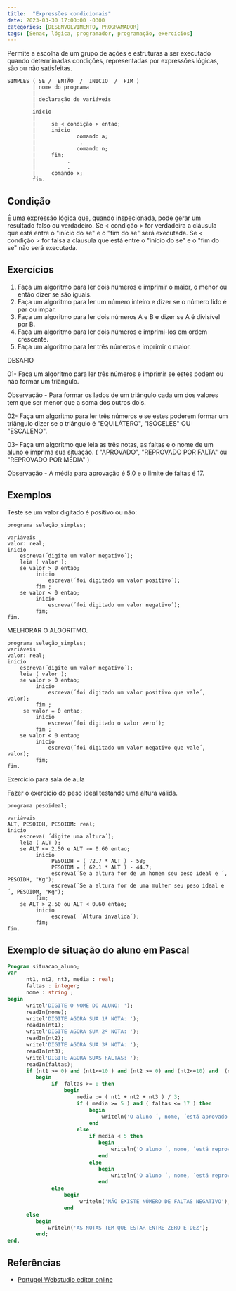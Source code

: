 ```yaml
---
title:  "Expressões condicionais"
date: 2023-03-30 17:00:00 -0300
categories: [DESENVOLVIMENTO, PROGRAMADOR]
tags: [Senac, lógica, programador, programação, exercícios]
---
```

Permite a escolha de um grupo de ações e estruturas a ser executado quando determinadas condições, representadas por expressões lógicas, são ou não satisfeitas.

```code
SIMPLES ( SE /  ENTÃO  /  INICIO  /  FIM )
		| nome do programa
		|
		| declaração de variáveis
		|
   		inicio
		| 
		|     se < condição > entao;
        |     inicio
        |             comando a;
		|	           .
		|             comando n;
		|     fim;
		|          .
		|          .
		|     comando x;
		fim.

```

## Condição

É uma expressão lógica que, quando inspecionada, pode gerar um resultado falso ou verdadeiro. Se < condição > for verdadeira a cláusula que está entre o "início do se" e o "fim do se" será executada. Se < condição > for falsa a cláusula que está entre o "início do se" e o "fim do se" não será executada.

## Exercícios

1. Faça um algoritmo para ler dois números e imprimir o maior, o menor ou então dizer se são iguais.
2. Faça um algoritmo para ler um número inteiro e dizer se o número lido é par ou impar.
3. Faça um algoritmo para ler dois números A e B e dizer se A é divisível por B.
4. Faça um algoritmo para ler dois números e imprimi-los em ordem crescente.
5. Faça um algoritmo para ler três números e imprimir o maior.

DESAFIO

01- Faça um algoritmo para ler três números e imprimir se estes podem ou não formar um triângulo.

Observação - Para formar os lados de um triângulo cada um dos valores tem que ser menor que a soma dos outros dois.

02- Faça um algoritmo para ler três números e se estes poderem formar um triângulo dizer se o triângulo é "EQUILÁTERO", "ISÓCELES" OU "ESCALENO".

03- Faça um algoritmo que leia as três notas, as faltas e o nome de um aluno e imprima sua situação. ( "APROVADO", "REPROVADO POR FALTA" ou "REPROVADO POR MÉDIA" )

Observação - A média para aprovação é 5.0 e o limite de faltas é 17.

## Exemplos

Teste se um valor digitado é positivo ou não:

```code
programa seleção_simples;

variáveis
valor: real;
inicio
    escreva(´digite um valor negativo´);
    leia ( valor );
    se valor > 0 entao; 
         inicio
             escreva(´foi digitado um valor positivo´);
         fim ;
    se valor < 0 entao; 
         inicio
             escreva(´foi digitado um valor negativo´);
         fim; 
fim.

```

MELHORAR O ALGORITMO.

```code
programa seleção_simples;
variáveis
valor: real;
inicio
    escreva(´digite um valor negativo´);
    leia ( valor );
    se valor > 0 entao; 
         inicio
             escreva(´foi digitado um valor positivo que vale´, valor);
         fim ;
     se valor = 0 entao; 
         inicio
             escreva(´foi digitado o valor zero´);
         fim ;
    se valor < 0 entao; 
         inicio
             escreva(´foi digitado um valor negativo que vale´, valor);
         fim; 
fim.

```

Exercício para sala de aula

Fazer o exercício do peso ideal testando uma altura válida.

```code
programa pesoideal;

variáveis
ALT, PESOIDH, PESOIDM: real;
inicio
    escreva( ´digite uma altura´);
    leia ( ALT );
    se ALT <= 2.50 e ALT >= 0.60 entao;
         inicio
              PESOIDH = ( 72.7 * ALT ) - 58;
              PESOIDM = ( 62.1 * ALT ) - 44.7;
              escreva(´Se a altura for de um homem seu peso ideal e ´, PESOIDH, "Kg");
              escreva(´Se a altura for de uma mulher seu peso ideal e ´, PESOIDM, "Kg");
         fim; 
    se ALT > 2.50 ou ALT < 0.60 entao;
         inicio
              escreva( ´Altura invalida´);
         fim;
fim.

```

## Exemplo de situação do aluno em Pascal

```pascal
Program situacao_aluno;
var
      nt1, nt2, nt3, media : real;
      faltas : integer;
      nome : string ;
begin
      writel'DIGITE O NOME DO ALUNO: ');
      readIn(nome); 
      writel'DIGITE AGORA SUA 1ª NOTA: ');
      readIn(nt1); 
      writel'DIGITE AGORA SUA 2ª NOTA: ');
      readIn(nt2); 
      writel'DIGITE AGORA SUA 3ª NOTA: ');
      readIn(nt3); 
      writel'DIGITE AGORA SUAS FALTAS: ');
      readIn(faltas); 
      if (nt1 >= 0) and (nt1<=10 ) and (nt2 >= 0) and (nt2<=10) and  (nt3 >= 0) and (nt3<=10 ) then
         begin
              if  faltas >= 0 then
                  begin
                      media := ( nt1 + nt2 + nt3 ) / 3;
                      if ( media >= 5 ) and ( faltas <= 17 ) then 
                          begin
                              writeln('O aluno ´, nome, ´está aprovado com média de ´, media );
                          end
                      else
                          if media < 5 then 
                             begin
                                 writeln('O aluno ´, nome, ´está reprovado por média com média de ´, media );
                             end
                          else
                             begin
                                 writeln('O aluno ´, nome, ´está reprovado por falta com ´, faltas, ´ faltas. );
                             end
              else
                  begin
                       writeln('NÃO EXISTE NÚMERO DE FALTAS NEGATIVO');
                  end
      else
         begin
             writeln('AS NOTAS TEM QUE ESTAR ENTRE ZERO E DEZ');
         end;
end.

```

## Referências

- [Portugol Webstudio editor online](https://dgadelha.github.io/Portugol-Webstudio/)
